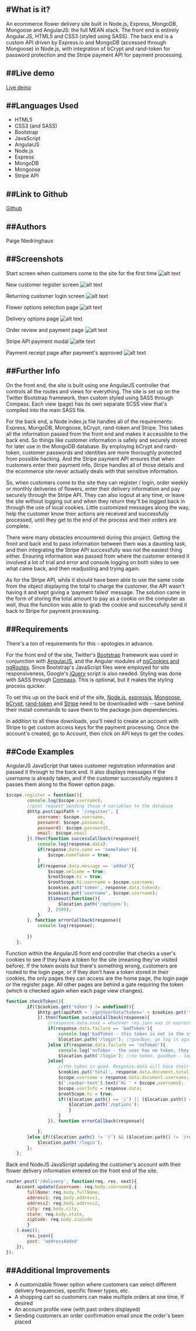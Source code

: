 #What is it?
---
An ecommerce flower delivery site built in Node.js, Express, MongoDB, Mongoose and AngularJS: the full MEAN stack. The front end is entirely Angular.JS, HTML5 and CSS3 (styled using SASS). The back end is a custom API driven by Express.io and MongoDB (accessed through Mongoose) in Node.js, with integration of bCrypt and rand-token for password protection and the Stripe payment API for payment processing. 

##Live demo
---
[Live demo](http://paigeniedringhaus.com/ecommerce/#/)

##Languages Used
---
  * HTML5
  * CSS3 (and SASS)
  * Bootstrap
  * JavaScript
  * AngularJS
  * Node.js
  * Express
  * MongoDB
  * Mongoose
  * Stripe API

##Link to Github
---
[Github](https://github.com/paigen11/ecommerce)

##Authors
---
Paige Niedringhaus

##Screenshots
---
Start screen when customers come to the site for the first time
![alt text](https://github.com/paigen11/ecommerce/blob/master/screenshots/home-page.png 'home-page.png')

New customer register screen
![alt text](https://github.com/paigen11/ecommerce/blob/master/screenshots/register-page.png 'register-page.png')

Returning customer login screen
![alt text](https://github.com/paigen11/ecommerce/blob/master/screenshots/login-page.png 'login-page.png')

Flower options selection page
![alt text](https://github.com/paigen11/ecommerce/blob/master/screenshots/options-page.png 'options-page.png')

Delivery options page
![alt text](https://github.com/paigen11/ecommerce/blob/master/screenshots/delivery-page.png 'delivery-page.png')

Order review and payment page
![alt text](https://github.com/paigen11/ecommerce/blob/master/screenshots/payment-page.png 'payment-page.png')

Stripe API payment modal
![alte text](https://github.com/paigen11/ecommerce/blob/master/screenshots/stripe-modal.png 'stripe-modal.png')

Payment receipt page after payment's approved
![alt text](https://github.com/paigen11/ecommerce/blob/master/screenshots/receipt-page.png 'receipt-page.png')

##Further Info
---
On the front end, the site is built using one AngularJS controller that controls all the routes and views for everything. The site is set up on the Twitter Bootstrap framework, then custom styled using SASS through Compass. Each view (page) has its own separate SCSS view that's compiled into the main SASS file. 

For the back end, a Node index.js file handles all of the requirements: Express, MongoDB, Mongoose, bCrypt, rand-token and Stripe. This takes all the information passed from the front end and makes it accessible to the back end. So things like customer information is safely and securely stored for later use in the MongoDB database. By employing bCrypt and rand-token, customer passwords and identities are more thoroughly protected from possible hacking. And the Stripe payment API ensures that when customers enter their payment info, Stripe handles all of those details and the ecommerce site never actually deals with that sensitive information.

So, when customers come to the site they can register / login, order weekly or monthly deliveries of flowers, enter their delivery information and pay securely through the Stripe API. They can also logout at any time, or leave the site without logging out and when they return they'll be logged back in through the use of local cookies. Little customized messages along the way, help the customer know their actions are received and successfully processed, until they get to the end of the process and their orders are complete.

There were many obstacles encountered during this project. Getting the front and back end to pass information between them was a daunting task, and then integrating the Stripe API successfully was not the easiest thing either. Ensuring information was passed from where the customer entered it involved a lot of trial and error and console logging on both sides to see what came back, and then readjusting and trying again. 

As for the Stripe API, while it should have been able to use the same code from the object displaying the total to charge the customer, the API wasn't having it and kept giving a 'payment failed' message. The solution came in the form of storing the total amount to pay as a cookie on the computer as well, thus the function was able to grab the cookie and successfully send it back to Stripe for payment processing.

##Requirements
---
There's a ton of requirements for this - apologies in advance.

For the front end of the site, Twitter's [Bootstrap](http://getbootstrap.com/getting-started/) framework was used in conjunction with [AngularJS](https://angularjs.org/), and the Angular modules of [ngCookies and ngRoutes](https://code.angularjs.org/1.5.8/). Since Bootstrap's JavaScript files were employed for site responsiveness, Google's [jQuery](https://ajax.googleapis.com/ajax/libs/jquery/2.2.4/jquery.min.js) script is also needed. Styling was done with SASS through [Compass](http://compass.kkbox.com/). This is optional, but it makes the styling process quicker.

To set this up on the back end of the site, [Node.js](https://docs.npmjs.com/getting-started/installing-node), [expressjs](http://expressjs.com/), [Mongoose](http://mongoosejs.com/), [bCrypt](https://www.npmjs.com/package/bcrypt), [rand-token](https://www.npmjs.com/package/rand-token) and [Stripe](https://stripe.com/docs/libraries) need to be downloaded with --save behind their install commands to save them to the package.json dependencies. 

In addition to all these downloads, you'll need to create an account with Stripe to get custom access keys for the payment processing. Once the account's created, go to Account, then click on API keys to get the codes.

##Code Examples
---
AngularJS JavaScript that takes customer registration information and passed it through to the back end. It also displays messages if the username is already taken, and if the customer successfully registers it passes them along to the flower option page.

```javascript
$scope.register = function(){
		console.log($scope.username);
		//post request sending these 4 variables to the database
		$http.post(apiPath + '/register', {
			username: $scope.username,
			password: $scope.password,
			password2: $scope.password2,
			email: $scope.email
		}).then(function successCallback(response){
			console.log(response.data);
			if(response.data.name == 'nameTaken'){
				$scope.nameTaken = true;
			}
			if(response.data.message == 'added'){
				$scope.welcome = true;
				$rootScope.hi = true;
				$rootScope.hi.username = $scope.username;
				$cookies.put('token', response.data.token);
				$cookies.put('username', $scope.username);
				$timeout(function(){
					$location.path('/options');
				}, 2500);
			}
		}, function errorCallback(response){
			console.log(response);
			
		})
	};
```


Function within the AngularJS front end controller that checks a user's cookies to see if they have a token for the site (meaning they've visited before). If the token exists but there's something wrong, customers are routed to the login page, or if they don't have a token stored in their cookies, the only pages they can access are the home page, the login page or the register page. All other pages are behind a gate requiring the token (which is checked again when each page view changes). 

```javascript
function checkToken(){
		if(($cookies.get('token') != undefined)){	
			$http.get(apiPath + '/getUserData?token=' + $cookies.get('token'),{
			}).then(function successCallback(response){
				//response.data.xxxx = whatever res.json was in express
				if(response.data.failure == 'badToken'){
					console.log('badToken - this token is not in the system')
					$location.path('/login'); //goodbye, go log in again. token is expired or fake
				}else if(response.data.failure == 'noToken'){
					console.log('noToken - the user has no token, they cannot be here')
					$location.path('/login'); //no token. goodbye - log in again
				}else{
					//the token is good. Response.data will have their stuff in it
					$cookies.put('total', response.data.document.total);
					$scope.username = response.data.document.username;
					$('.navbar-text').text('Hi ' + $scope.username);
					$scope.userInfo = response.data;
					$rootScope.hi = true;
					if(($location.path() == '/') || ($location.path() == '/register') || (location.path == '/login')){
						$location.path('/options');
						}
					}	
				}), function errorCallback(response){

			};
		}else if(($location.path() != '/') && ($location.path() != '/register') && ($location.path() != '/login') && ($cookies.get('token') == undefined)){
			$location.path('/login');
		};
	};			
```


Back end NodeJS JavaScript updating the customer's account with their flower delivery information entered on the front end of the site.

```javascript
router.post('/delivery', function(req, res, next){
	Account.update({username: req.body.username},{
		fullName: req.body.fullName,
		address1: req.body.address1,
		address2: req.body.address2,
		city: req.body.city,
		state: req.body.state,
		zipCode: req.body.zipCode
		}
	).exec();
		res.json({
		post: 'addressAdded'
	});
});
```	

##Additional Improvements
---
  * A customizable flower option where customers can select different delivery frequencies, specific flower types, etc.
  * A shopping cart so customers can make multiple orders at one time, if desired
  * An account profile view (with past orders displayed)
  * Sending customers an order confirmation email once the order's been placed
